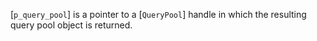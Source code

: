 [`p_query_pool`] is a pointer to a [`QueryPool`] handle in which the
resulting query pool object is returned.
